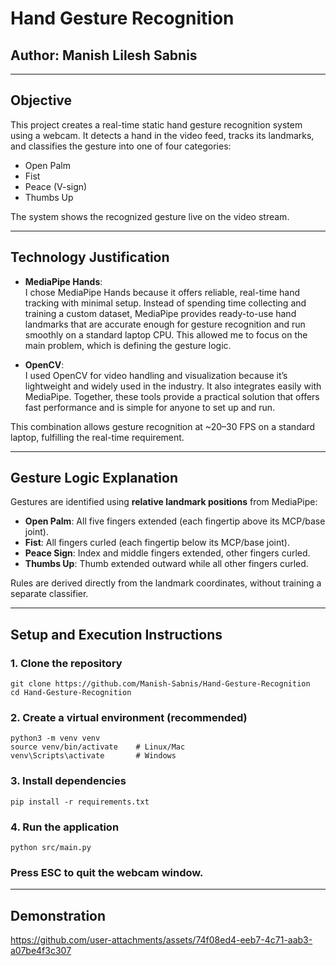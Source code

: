 # Hand Gesture Recognition
## **Author:** Manish Lilesh Sabnis

---

## Objective
This project creates a real-time static hand gesture recognition system using a webcam. It detects a hand in the video feed, tracks its landmarks, and classifies the gesture into one of four categories: 
- Open Palm
- Fist
- Peace (V-sign)
- Thumbs Up

The system shows the recognized gesture live on the video stream.

---

## Technology Justification
- **MediaPipe Hands**:  
I chose MediaPipe Hands because it offers reliable, real-time hand tracking with minimal setup. Instead of spending time collecting and training a custom dataset, MediaPipe provides ready-to-use hand landmarks that are accurate enough for gesture recognition and run smoothly on a standard laptop CPU. This allowed me to focus on the main problem, which is defining the gesture logic.

- **OpenCV**:  
I used OpenCV for video handling and visualization because it’s lightweight and widely used in the industry. It also integrates easily with MediaPipe. Together, these tools provide a practical solution that offers fast performance and is simple for anyone to set up and run.

This combination allows gesture recognition at ~20–30 FPS on a standard laptop, fulfilling the real-time requirement.

---

## Gesture Logic Explanation
Gestures are identified using **relative landmark positions** from MediaPipe:

- **Open Palm**: All five fingers extended (each fingertip above its MCP/base joint).  
- **Fist**: All fingers curled (each fingertip below its MCP/base joint).  
- **Peace Sign**: Index and middle fingers extended, other fingers curled.  
- **Thumbs Up**: Thumb extended outward while all other fingers curled.  

Rules are derived directly from the landmark coordinates, without training a separate classifier.

---

## Setup and Execution Instructions

### 1. Clone the repository
```
git clone https://github.com/Manish-Sabnis/Hand-Gesture-Recognition
cd Hand-Gesture-Recognition
```

### 2. Create a virtual environment (recommended)
```
python3 -m venv venv
source venv/bin/activate    # Linux/Mac
venv\Scripts\activate       # Windows
```

### 3. Install dependencies
```
pip install -r requirements.txt
```

### 4. Run the application
```
python src/main.py
```

### Press ESC to quit the webcam window.

---

## Demonstration


https://github.com/user-attachments/assets/74f08ed4-eeb7-4c71-aab3-a07be4f3c307


